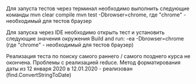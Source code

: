 Для запуста тестов через терминал необходимо выполнить следующие команды 
mvn clear compile
mvn test -Dbrowser=chrome, где "chrome" - необходимый для тестов браузер

Для запуска через IDE необходимо открыть тест и установить следующие значения окружения 
Build and run: -ea -Dbrowser=chrome (где "chrome" - необходимый для тестов браузер)

Реализация теста по поиску самого раннего / самого позднего курса не окончена. Проблемы с реализацией reduce.
Метод форматирования даты из 12 января 2020 в 12.01.2020 - реализован (find.ConvertStringToDate)
